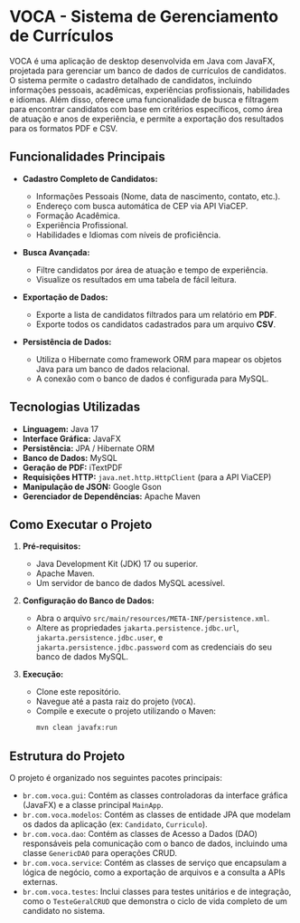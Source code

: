 # VOCA - Sistema de Gerenciamento de Currículos

VOCA é uma aplicação de desktop desenvolvida em Java com JavaFX, projetada para gerenciar um banco de dados de currículos de candidatos. O sistema permite o cadastro detalhado de candidatos, incluindo informações pessoais, acadêmicas, experiências profissionais, habilidades e idiomas. Além disso, oferece uma funcionalidade de busca e filtragem para encontrar candidatos com base em critérios específicos, como área de atuação e anos de experiência, e permite a exportação dos resultados para os formatos PDF e CSV.

## Funcionalidades Principais

* **Cadastro Completo de Candidatos:**
    * Informações Pessoais (Nome, data de nascimento, contato, etc.).
    * Endereço com busca automática de CEP via API ViaCEP.
    * Formação Acadêmica.
    * Experiência Profissional.
    * Habilidades e Idiomas com níveis de proficiência.

* **Busca Avançada:**
    * Filtre candidatos por área de atuação e tempo de experiência.
    * Visualize os resultados em uma tabela de fácil leitura.

* **Exportação de Dados:**
    * Exporte a lista de candidatos filtrados para um relatório em **PDF**.
    * Exporte todos os candidatos cadastrados para um arquivo **CSV**.

* **Persistência de Dados:**
    * Utiliza o Hibernate como framework ORM para mapear os objetos Java para um banco de dados relacional.
    * A conexão com o banco de dados é configurada para MySQL.

## Tecnologias Utilizadas

* **Linguagem:** Java 17
* **Interface Gráfica:** JavaFX
* **Persistência:** JPA / Hibernate ORM
* **Banco de Dados:** MySQL
* **Geração de PDF:** iTextPDF
* **Requisições HTTP:** `java.net.http.HttpClient` (para a API ViaCEP)
* **Manipulação de JSON:** Google Gson
* **Gerenciador de Dependências:** Apache Maven

## Como Executar o Projeto

1.  **Pré-requisitos:**
    * Java Development Kit (JDK) 17 ou superior.
    * Apache Maven.
    * Um servidor de banco de dados MySQL acessível.

2.  **Configuração do Banco de Dados:**
    * Abra o arquivo `src/main/resources/META-INF/persistence.xml`.
    * Altere as propriedades `jakarta.persistence.jdbc.url`, `jakarta.persistence.jdbc.user`, e `jakarta.persistence.jdbc.password` com as credenciais do seu banco de dados MySQL.

3.  **Execução:**
    * Clone este repositório.
    * Navegue até a pasta raiz do projeto (`VOCA`).
    * Compile e execute o projeto utilizando o Maven:
        ```bash
        mvn clean javafx:run
        ```

## Estrutura do Projeto

O projeto é organizado nos seguintes pacotes principais:

* `br.com.voca.gui`: Contém as classes controladoras da interface gráfica (JavaFX) e a classe principal `MainApp`.
* `br.com.voca.modelos`: Contém as classes de entidade JPA que modelam os dados da aplicação (ex: `Candidato`, `Curriculo`).
* `br.com.voca.dao`: Contém as classes de Acesso a Dados (DAO) responsáveis pela comunicação com o banco de dados, incluindo uma classe `GenericDAO` para operações CRUD.
* `br.com.voca.service`: Contém as classes de serviço que encapsulam a lógica de negócio, como a exportação de arquivos e a consulta a APIs externas.
* `br.com.voca.testes`: Inclui classes para testes unitários e de integração, como o `TesteGeralCRUD` que demonstra o ciclo de vida completo de um candidato no sistema.
